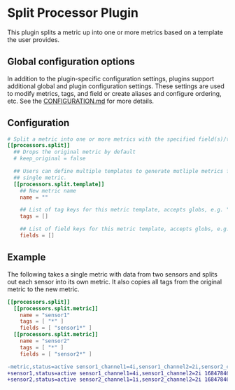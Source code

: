 # Split Processor Plugin

This plugin splits a metric up into one or more metrics based on a template
the user provides.

## Global configuration options <!-- @/docs/includes/plugin_config.md -->

In addition to the plugin-specific configuration settings, plugins support
additional global and plugin configuration settings. These settings are used to
modify metrics, tags, and field or create aliases and configure ordering, etc.
See the [CONFIGURATION.md][CONFIGURATION.md] for more details.

[CONFIGURATION.md]: ../../../docs/CONFIGURATION.md#plugins

## Configuration

```toml @sample.conf
# Split a metric into one or more metrics with the specified field(s)/tag(s)
[[processors.split]]
  ## Drops the original metric by default
  # keep_original = false

  ## Users can define multiple templates to generate mutliple metrics from a
  ## single metric.
  [[processors.split.template]]
    ## New metric name
    name = ""

    ## List of tag keys for this metric template, accepts globs, e.g. "*"
    tags = []

    ## List of field keys for this metric template, accepts globs, e.g. "*"
    fields = []
```

## Example

The following takes a single metric with data from two sensors and splits out
each sensor into its own metric. It also copies all tags from the original
metric to the new metric.

```toml
[[processors.split]]
  [[processors.split.metric]]
    name = "sensor1"
    tags = [ "*" ]
    fields = [ "sensor1*" ]
  [[processors.split.metric]]
    name = "sensor2"
    tags = [ "*" ]
    fields = [ "sensor2*" ]
```

```diff
-metric,status=active sensor1_channel1=4i,sensor1_channel2=2i,sensor2_channel1=1i,sensor2_channel2=2i 1684784689000000000
+sensor1,status=active sensor1_channel1=4i,sensor1_channel2=2i 1684784689000000000
+sensor2,status=active sensor2_channel1=1i,sensor2_channel2=2i 1684784689000000000
```
